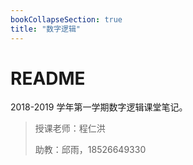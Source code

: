 ```yaml
---
bookCollapseSection: true
title: "数字逻辑"
---
```


# README

2018-2019 学年第一学期数字逻辑课堂笔记。

> 授课老师：程仁洪
>
> 助教：邱雨，18526649330